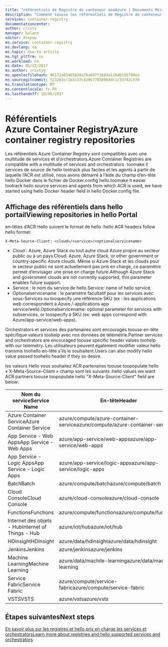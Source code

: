 ```yaml
---
title: "référentiels de Registre de conteneur aaaAzure | Documents Microsoft"
description: "Comment toouse les référentiels de Registre de conteneur Azure pour les images de Docker"
services: container-registry
documentationcenter: 
author: cristy
manager: balans
editor: dlepow
ms.service: container-registry
ms.devlang: na
ms.topic: how-to-article
ms.tgt_pltfrm: na
ms.workload: na
ms.date: 05/22/2017
ms.author: cristyg
ms.openlocfilehash: 06172a63465838a78a607f268da116d8158789ee
ms.sourcegitcommit: 523283cc1b3c37c428e77850964dc1c33742c5f0
ms.translationtype: MT
ms.contentlocale: fr-FR
ms.lasthandoff: 10/06/2017
---
```

# <a name="azure-container-registry-repositories"></a><span data-ttu-id="af475-103">Référentiels Azure Container Registry</span><span class="sxs-lookup"><span data-stu-id="af475-103">Azure container registry repositories</span></span>

<span data-ttu-id="af475-104">Les référentiels Azure Container Registry sont compatibles avec une multitude de services et d’orchestrators.</span><span class="sxs-lookup"><span data-stu-id="af475-104">Azure Container Registries are compatible with a multitude of services and orchestrators.</span></span> <span data-ttu-id="af475-105">toomake il services de source de hello tootrack plus faciles et les agents à partir de laquelle l’ACR est utilisé, nous avons démarré à l’aide du champ d’en-tête hello Docker dans le fichier de Docker.config hello.</span><span class="sxs-lookup"><span data-stu-id="af475-105">toomake it easier tootrack hello source services and agents from which ACR is used, we have started using hello Docker header field in hello Docker.config file.</span></span>



## <a name="viewing-repositories-in-hello-portal"></a><span data-ttu-id="af475-106">Affichage des référentiels dans hello portail</span><span class="sxs-lookup"><span data-stu-id="af475-106">Viewing repositories in hello Portal</span></span>

<span data-ttu-id="af475-107">en-têtes d’ACR Hello suivent le format de hello :</span><span class="sxs-lookup"><span data-stu-id="af475-107">hello ACR headers follow hello format:</span></span>
```
X-Meta-Source-Client: <cloud>/<service>/<optionalservicename>
```

* <span data-ttu-id="af475-108">Cloud : Azure, Azure Stack ou tout autre cloud Azure propre au secteur public ou à un pays.</span><span class="sxs-lookup"><span data-stu-id="af475-108">Cloud: Azure, Azure Stack, or other government or country-specific Azure clouds.</span></span> <span data-ttu-id="af475-109">Même si Azure Stack et les clouds pour le secteur public ne sont actuellement pas pris en charge, ce paramètre permet d’envisager une prise en charge future.</span><span class="sxs-lookup"><span data-stu-id="af475-109">Although Azure Stack and government clouds are not currently supported, this parameter enables future support.</span></span>
* <span data-ttu-id="af475-110">Service : le nom du service de hello.</span><span class="sxs-lookup"><span data-stu-id="af475-110">Service: name of hello service.</span></span>
* <span data-ttu-id="af475-111">Optionalservicename : le paramètre facultatif pour les services avec sous-Services ou toospecify une référence SKU (ex : les applications web correspondent à Azure /-applications app service/web).</span><span class="sxs-lookup"><span data-stu-id="af475-111">Optionalservicename: optional parameter for services with subservices, or toospecify a SKU (ex: web apps correspond with Azure/app-service/web-apps).</span></span>

<span data-ttu-id="af475-112">Orchestrators et services des partenaires sont encouragés toouse en-tête spécifique valeurs toohelp avec nos données de télémétrie.</span><span class="sxs-lookup"><span data-stu-id="af475-112">Partner services and orchestrators are encouraged toouse specific header values toohelp with our telemetry.</span></span> <span data-ttu-id="af475-113">Les utilisateurs peuvent également modifier valeur hello transmis toohello en-tête s’ils le souhaitent.</span><span class="sxs-lookup"><span data-stu-id="af475-113">Users can also modify hello value passed toohello header if they so desire.</span></span>

<span data-ttu-id="af475-114">les valeurs Hello vous souhaitez ACR partenaires toouse toopopulate hello « X-Meta-Source-Client » champ sont les suivants :</span><span class="sxs-lookup"><span data-stu-id="af475-114">hello values we want ACR partners toouse toopopulate hello "X-Meta-Source-Client" field are below:</span></span>

| <span data-ttu-id="af475-115">Nom du service</span><span class="sxs-lookup"><span data-stu-id="af475-115">Service Name</span></span>              | <span data-ttu-id="af475-116">En-tête</span><span class="sxs-lookup"><span data-stu-id="af475-116">Header</span></span>                                |
| ------------------------- | ------------------------------------- |
| <span data-ttu-id="af475-117">Azure Container Service</span><span class="sxs-lookup"><span data-stu-id="af475-117">Azure Container Service</span></span>   | <span data-ttu-id="af475-118">azure/compute/azure-container-service</span><span class="sxs-lookup"><span data-stu-id="af475-118">azure/compute/azure-container-service</span></span> |
| <span data-ttu-id="af475-119">App Service - Web Apps</span><span class="sxs-lookup"><span data-stu-id="af475-119">App Service - Web Apps</span></span>    | <span data-ttu-id="af475-120">azure/app-service/web-apps</span><span class="sxs-lookup"><span data-stu-id="af475-120">azure/app-service/web-apps</span></span>            |
| <span data-ttu-id="af475-121">App Service - Logic Apps</span><span class="sxs-lookup"><span data-stu-id="af475-121">App Service - Logic Apps</span></span>  | <span data-ttu-id="af475-122">azure/app-service/logic-apps</span><span class="sxs-lookup"><span data-stu-id="af475-122">azure/app-service/logic-apps</span></span>          |
| <span data-ttu-id="af475-123">Batch</span><span class="sxs-lookup"><span data-stu-id="af475-123">Batch</span></span>                     | <span data-ttu-id="af475-124">azure/compute/batch</span><span class="sxs-lookup"><span data-stu-id="af475-124">azure/compute/batch</span></span>                   |
| <span data-ttu-id="af475-125">Cloud Console</span><span class="sxs-lookup"><span data-stu-id="af475-125">Cloud Console</span></span>             | <span data-ttu-id="af475-126">azure/cloud-console</span><span class="sxs-lookup"><span data-stu-id="af475-126">azure/cloud-console</span></span>                   |
| <span data-ttu-id="af475-127">Functions</span><span class="sxs-lookup"><span data-stu-id="af475-127">Functions</span></span>                 | <span data-ttu-id="af475-128">azure/compute/functions</span><span class="sxs-lookup"><span data-stu-id="af475-128">azure/compute/functions</span></span>               |
| <span data-ttu-id="af475-129">Internet des objets - Hub</span><span class="sxs-lookup"><span data-stu-id="af475-129">Internet of Things - Hub</span></span>  | <span data-ttu-id="af475-130">azure/iot/hub</span><span class="sxs-lookup"><span data-stu-id="af475-130">azure/iot/hub</span></span>                         |
| <span data-ttu-id="af475-131">HDInsight</span><span class="sxs-lookup"><span data-stu-id="af475-131">HDInsight</span></span>                 | <span data-ttu-id="af475-132">azure/data/hdinsight</span><span class="sxs-lookup"><span data-stu-id="af475-132">azure/data/hdinsight</span></span>                  |
| <span data-ttu-id="af475-133">Jenkins</span><span class="sxs-lookup"><span data-stu-id="af475-133">Jenkins</span></span>                   | <span data-ttu-id="af475-134">azure/jenkins</span><span class="sxs-lookup"><span data-stu-id="af475-134">azure/jenkins</span></span>                         |
| <span data-ttu-id="af475-135">Machine Learning</span><span class="sxs-lookup"><span data-stu-id="af475-135">Machine Learning</span></span>          | <span data-ttu-id="af475-136">azure/data/machile-learning</span><span class="sxs-lookup"><span data-stu-id="af475-136">azure/data/machile-learning</span></span>           |
| <span data-ttu-id="af475-137">Service Fabric</span><span class="sxs-lookup"><span data-stu-id="af475-137">Service Fabric</span></span>            | <span data-ttu-id="af475-138">azure/compute/service-fabric</span><span class="sxs-lookup"><span data-stu-id="af475-138">azure/compute/service-fabric</span></span>          |
| <span data-ttu-id="af475-139">VSTS</span><span class="sxs-lookup"><span data-stu-id="af475-139">VSTS</span></span>                      | <span data-ttu-id="af475-140">azure/vsts</span><span class="sxs-lookup"><span data-stu-id="af475-140">azure/vsts</span></span>                            |


## <a name="next-steps"></a><span data-ttu-id="af475-141">Étapes suivantes</span><span class="sxs-lookup"><span data-stu-id="af475-141">Next steps</span></span>
[<span data-ttu-id="af475-142">En savoir plus sur les registres et hello pris en charge les services et orchestrators</span><span class="sxs-lookup"><span data-stu-id="af475-142">Learn more about registries and hello supported services and orchestrators</span></span>](container-registry-intro.md)
